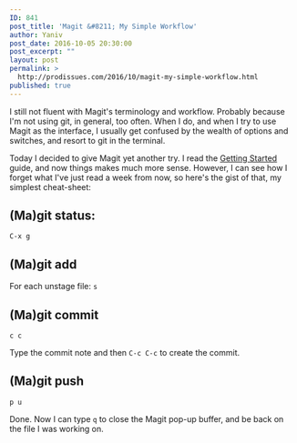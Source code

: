 ```yaml
---
ID: 841
post_title: 'Magit &#8211; My Simple Workflow'
author: Yaniv
post_date: 2016-10-05 20:30:00
post_excerpt: ""
layout: post
permalink: >
  http://prodissues.com/2016/10/magit-my-simple-workflow.html
published: true
---
```

I still not fluent with Magit's terminology and workflow. Probably because I'm not using git, in general, too often. When I do, and when I try to use Magit as the interface, I usually get confused by the wealth of options and switches, and resort to git in the terminal.

Today I decided to give Magit yet another try. I read the <a href="https://magit.vc/manual/magit/Getting-started.html#Getting-started">Getting Started</a> guide, and now things makes much more sense. However, I can see how I forget what I've just read a week from now, so here's the gist of that, my simplest cheat-sheet:
<div id="outline-container-orgheadline1" class="outline-2">
<h2 id="orgheadline1">(Ma)git status:</h2>
<div class="outline-text-2" id="text-orgheadline1">

 <code>C-x g</code>

</div>
</div>
<div id="outline-container-orgheadline2" class="outline-2">
<h2 id="orgheadline2">(Ma)git add</h2>
<div class="outline-text-2" id="text-orgheadline2">

 For each unstage file: <code>s</code>

</div>
</div>
<div id="outline-container-orgheadline3" class="outline-2">
<h2 id="orgheadline3">(Ma)git commit</h2>
<div class="outline-text-2" id="text-orgheadline3">

 <code>c c</code>

Type the commit note and then <code>C-c C-c</code> to create the commit.

</div>
</div>
<div id="outline-container-orgheadline4" class="outline-2">
<h2 id="orgheadline4">(Ma)git push</h2>
<div class="outline-text-2" id="text-orgheadline4">

 <code>p u</code>

Done. Now I can type <code>q</code> to close the Magit pop-up buffer, and be back on the file I was working on.

</div>
</div>